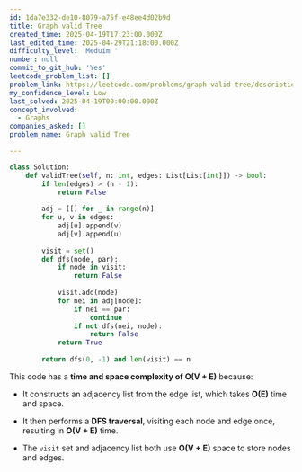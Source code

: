 ```yaml
---
id: 1da7e332-de10-8079-a75f-e48ee4d02b9d
title: Graph valid Tree
created_time: 2025-04-19T17:23:00.000Z
last_edited_time: 2025-04-29T21:18:00.000Z
difficulty_level: 'Meduim '
number: null
commit_to_git_hub: 'Yes'
leetcode_problem_list: []
problem_link: https://leetcode.com/problems/graph-valid-tree/description/
my_confidence_level: Low
last_solved: 2025-04-19T00:00:00.000Z
concept_involved:
  - Graphs
companies_asked: []
problem_name: Graph valid Tree

---
```


```python
class Solution:
    def validTree(self, n: int, edges: List[List[int]]) -> bool:
        if len(edges) > (n - 1):
            return False
        
        adj = [[] for _ in range(n)]
        for u, v in edges:
            adj[u].append(v)
            adj[v].append(u)
        
        visit = set()
        def dfs(node, par):
            if node in visit:
                return False
            
            visit.add(node)
            for nei in adj[node]:
                if nei == par:
                    continue
                if not dfs(nei, node):
                    return False
            return True
        
        return dfs(0, -1) and len(visit) == n
```

This code has a **time and space complexity of O(V + E)** because:

*   It constructs an adjacency list from the edge list, which takes **O(E)** time and space.

*   It then performs a **DFS traversal**, visiting each node and edge once, resulting in **O(V + E)** time.

*   The `visit` set and adjacency list both use **O(V + E)** space to store nodes and edges.
